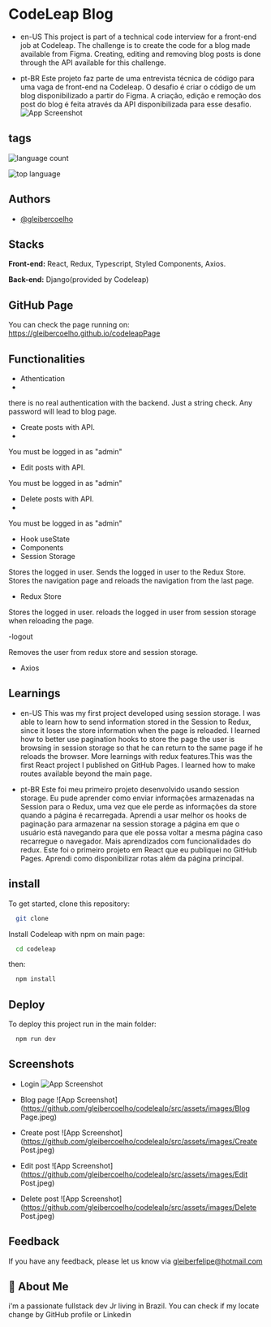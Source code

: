 
# CodeLeap Blog

- en-US
This project is part of a technical code interview for a front-end job at Codeleap. The challenge is to create the code for a blog made available from Figma. Creating, editing and removing blog posts is done through the API available for this challenge.

- pt-BR
Este projeto faz parte de uma entrevista técnica de código para uma vaga de front-end na Codeleap. O desafio é criar o código de um blog disponibilizado a partir do Figma. A criação, edição e remoção dos post do blog é feita através da API disponibilizada para esse desafio.
![App Screenshot](https://github.com/gleibercoelho/codelealp/src/assets/images/Home.jpeg)

## tags



![language count](https://img.shields.io/github/languages/count/gleibercoelho/codeLeap)

![top language](https://img.shields.io/github/languages/top/gleibercoelho/codeLeap)


## Authors

- [@gleibercoelho](https://www.github.com/octokatherine)

 

## Stacks

**Front-end:** React, Redux, Typescript, Styled Components, Axios.

**Back-end:** Django(provided by Codeleap)




## GitHub Page

You can check the page running  on:
https://gleibercoelho.github.io/codeleapPage


## Functionalities

- Athentication
- 
there is no real authentication with the backend. Just a string check. Any password will lead to blog page.

- Create posts with API.
- 
You must be logged in as "admin"

- Edit posts with API.

You must be logged in as "admin"

- Delete posts with API.
- 
You must be logged in as "admin"

- Hook useState
- Components
- Session Storage

Stores the logged in user. Sends the logged in user to the Redux Store. Stores the navigation page and reloads the navigation from the last page.

- Redux Store

Stores the logged in user. reloads the logged in user from session storage when reloading the page.

-logout

Removes the user from redux store and session storage.

- Axios




## Learnings

- en-US
This was my first project developed using session storage. I was able to learn how to send information stored in the Session to Redux, since it loses the store information when the page is reloaded. I learned how to better use pagination hooks to store the page the user is browsing in session storage so that he can return to the same page if he reloads the browser. More learnings with redux features.This was the first React project I published on GitHub Pages. I learned how to make routes available beyond the main page.

- pt-BR
Este foi meu primeiro projeto desenvolvido usando session storage. Eu pude aprender como enviar informações armazenadas na Session para o Redux, uma vez que ele perde as informações da store quando a página é recarregada. Aprendi a usar melhor os hooks de paginação para armazenar na session storage a página em que o usuário está navegando para que ele possa voltar a mesma página caso recarregue o navegador. Mais aprendizados com funcionalidades do redux. Este foi o primeiro projeto em React que eu publiquei no GitHub Pages. Aprendi como disponibilizar rotas além da página principal.

## install

To get started, clone this repository:
```bash
  git clone  
```
Install Codeleap with npm on main page:
```bash
  cd codeleap   
```
then:
```bash  
  npm install  
```
## Deploy

To deploy this project run in the main folder:

```bash
  npm run dev
```
 


## Screenshots

- Login
![App Screenshot](https://github.com/gleibercoelho/codelealp/src/assets/images/Home.jpeg)

- Blog page
![App Screenshot](https://github.com/gleibercoelho/codelealp/src/assets/images/Blog Page.jpeg)

- Create post
![App Screenshot](https://github.com/gleibercoelho/codelealp/src/assets/images/Create Post.jpeg)

- Edit post
![App Screenshot](https://github.com/gleibercoelho/codelealp/src/assets/images/Edit Post.jpeg)

- Delete post
![App Screenshot](https://github.com/gleibercoelho/codelealp/src/assets/images/Delete Post.jpeg)




## Feedback

If you have any feedback, please let us know via gleiberfelipe@hotmail.com


## 🚀 About Me
i'm a passionate fullstack dev Jr living in Brazil. You can check if my locate change by GitHub profile or Linkedin

